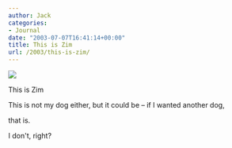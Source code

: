 ```yaml
---
author: Jack
categories:
- Journal
date: "2003-07-07T16:41:14+00:00"
title: This is Zim
url: /2003/this-is-zim/
---
```


![][1]

This is Zim

This is not my dog either, but it could be &#8211; if I wanted another dog,
  
that is.

I don't, right?

 [1]: /files/zim.jpg